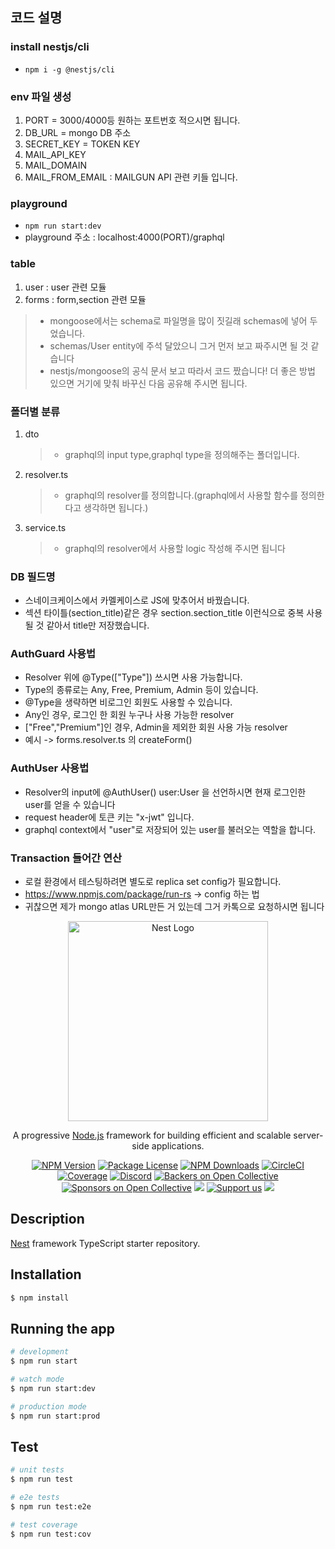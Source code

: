 ## 코드 설명

### install nestjs/cli

- `npm i -g @nestjs/cli`

### env 파일 생성

1. PORT = 3000/4000등 원하는 포트번호 적으시면 됩니다.
2. DB_URL = mongo DB 주소
3. SECRET_KEY = TOKEN KEY
4. MAIL_API_KEY
5. MAIL_DOMAIN
6. MAIL_FROM_EMAIL : MAILGUN API 관련 키들 입니다.

### playground

- `npm run start:dev`
- playground 주소 : localhost:4000(PORT)/graphql

### table

1. user : user 관련 모듈
2. forms : form,section 관련 모듈

> - mongoose에서는 schema로 파일명을 많이 짓길래 schemas에 넣어 두었습니다.
> - schemas/User entity에 주석 달았으니 그거 먼저 보고 짜주시면 될 것 같습니다
> - nestjs/mongoose의 공식 문서 보고 따라서 코드 짰습니다! 더 좋은 방법 있으면 거기에 맞춰 바꾸신 다음 공유해 주시면 됩니다.

### 폴더별 분류

1. dto
   > - graphql의 input type,graphql type을 정의해주는 폴더입니다.
2. resolver.ts
   > - graphql의 resolver를 정의합니다.(graphql에서 사용할 함수를 정의한다고 생각하면 됩니다.)
3. service.ts
   > - graphql의 resolver에서 사용할 logic 작성해 주시면 됩니다

### DB 필드명

- 스네이크케이스에서 카멜케이스로 JS에 맞추어서 바꿨습니다.
- 섹션 타이틀(section_title)같은 경우 section.section_title 이런식으로 중복 사용될 것 같아서 title만 저장했습니다.

### AuthGuard 사용법

- Resolver 위에 @Type(["Type"]) 쓰시면 사용 가능합니다.
- Type의 종류로는 Any, Free, Premium, Admin 등이 있습니다.
- @Type을 생략하면 비로그인 회원도 사용할 수 있습니다.
- Any인 경우, 로그인 한 회원 누구나 사용 가능한 resolver
- ["Free","Premium"]인 경우, Admin을 제외한 회원 사용 가능 resolver
- 예시 -> forms.resolver.ts 의 createForm()

### AuthUser 사용법

- Resolver의 input에 @AuthUser() user:User 을 선언하시면 현재 로그인한 user를 얻을 수 있습니다
- request header에 토큰 키는 "x-jwt" 입니다.
- graphql context에서 "user"로 저장되어 있는 user를 불러오는 역할을 합니다.

### Transaction 들어간 연산

- 로컬 환경에서 테스팅하려면 별도로 replica set config가 필요합니다.
- https://www.npmjs.com/package/run-rs -> config 하는 법
- 귀찮으면 제가 mongo atlas URL만든 거 있는데 그거 카톡으로 요청하시면 됩니다

</pre>

<p align="center">
  <a href="http://nestjs.com/" target="blank"><img src="https://nestjs.com/img/logo_text.svg" width="320" alt="Nest Logo" /></a>
</p>

[circleci-image]: https://img.shields.io/circleci/build/github/nestjs/nest/master?token=abc123def456
[circleci-url]: https://circleci.com/gh/nestjs/nest

  <p align="center">A progressive <a href="http://nodejs.org" target="_blank">Node.js</a> framework for building efficient and scalable server-side applications.</p>
    <p align="center">
<a href="https://www.npmjs.com/~nestjscore" target="_blank"><img src="https://img.shields.io/npm/v/@nestjs/core.svg" alt="NPM Version" /></a>
<a href="https://www.npmjs.com/~nestjscore" target="_blank"><img src="https://img.shields.io/npm/l/@nestjs/core.svg" alt="Package License" /></a>
<a href="https://www.npmjs.com/~nestjscore" target="_blank"><img src="https://img.shields.io/npm/dm/@nestjs/common.svg" alt="NPM Downloads" /></a>
<a href="https://circleci.com/gh/nestjs/nest" target="_blank"><img src="https://img.shields.io/circleci/build/github/nestjs/nest/master" alt="CircleCI" /></a>
<a href="https://coveralls.io/github/nestjs/nest?branch=master" target="_blank"><img src="https://coveralls.io/repos/github/nestjs/nest/badge.svg?branch=master#9" alt="Coverage" /></a>
<a href="https://discord.gg/G7Qnnhy" target="_blank"><img src="https://img.shields.io/badge/discord-online-brightgreen.svg" alt="Discord"/></a>
<a href="https://opencollective.com/nest#backer" target="_blank"><img src="https://opencollective.com/nest/backers/badge.svg" alt="Backers on Open Collective" /></a>
<a href="https://opencollective.com/nest#sponsor" target="_blank"><img src="https://opencollective.com/nest/sponsors/badge.svg" alt="Sponsors on Open Collective" /></a>
  <a href="https://paypal.me/kamilmysliwiec" target="_blank"><img src="https://img.shields.io/badge/Donate-PayPal-ff3f59.svg"/></a>
    <a href="https://opencollective.com/nest#sponsor"  target="_blank"><img src="https://img.shields.io/badge/Support%20us-Open%20Collective-41B883.svg" alt="Support us"></a>
  <a href="https://twitter.com/nestframework" target="_blank"><img src="https://img.shields.io/twitter/follow/nestframework.svg?style=social&label=Follow"></a>
</p>
  <!--[![Backers on Open Collective](https://opencollective.com/nest/backers/badge.svg)](https://opencollective.com/nest#backer)
  [![Sponsors on Open Collective](https://opencollective.com/nest/sponsors/badge.svg)](https://opencollective.com/nest#sponsor)-->

## Description

[Nest](https://github.com/nestjs/nest) framework TypeScript starter repository.

## Installation

```bash
$ npm install
```

## Running the app

```bash
# development
$ npm run start

# watch mode
$ npm run start:dev

# production mode
$ npm run start:prod
```

## Test

```bash
# unit tests
$ npm run test

# e2e tests
$ npm run test:e2e

# test coverage
$ npm run test:cov
```
